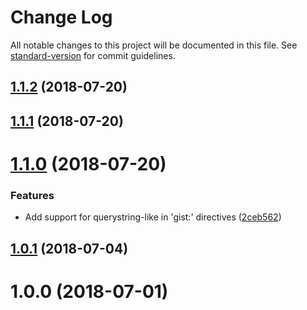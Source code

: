 # Change Log

All notable changes to this project will be documented in this file. See [standard-version](https://github.com/conventional-changelog/standard-version) for commit guidelines.

<a name="1.1.2"></a>
## [1.1.2](https://github.com/weirdpattern/gatsby-remark-embed-gist/compare/v1.1.1...v1.1.2) (2018-07-20)



<a name="1.1.1"></a>
## [1.1.1](https://github.com/weirdpattern/gatsby-remark-embed-gist/compare/v1.1.0...v1.1.1) (2018-07-20)



<a name="1.1.0"></a>
# [1.1.0](https://github.com/weirdpattern/gatsby-remark-embed-gist/compare/v1.0.1...v1.1.0) (2018-07-20)


### Features

* Add support for querystring-like in 'gist:' directives ([2ceb562](https://github.com/weirdpattern/gatsby-remark-embed-gist/commit/2ceb562))



<a name="1.0.1"></a>
## [1.0.1](https://github.com/weirdpattern/gatsby-remark-embed-gist/compare/v1.0.0...v1.0.1) (2018-07-04)



<a name="1.0.0"></a>
# 1.0.0 (2018-07-01)
